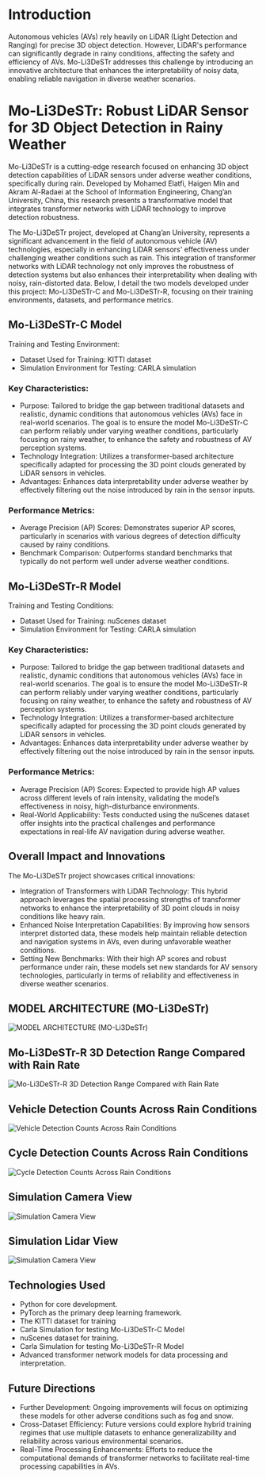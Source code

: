 
# Introduction

Autonomous vehicles (AVs) rely heavily on LiDAR (Light Detection and Ranging) for precise 3D object detection. However, LiDAR's performance can significantly degrade in rainy conditions, affecting the safety and efficiency of AVs. Mo-Li3DeSTr addresses this challenge by introducing an innovative architecture that enhances the interpretability of noisy data, enabling reliable navigation in diverse weather scenarios.

# Mo-Li3DeSTr: Robust LiDAR Sensor for 3D Object Detection in Rainy Weather

Mo-Li3DeSTr is a cutting-edge research focused on enhancing 3D object detection capabilities of LiDAR sensors under adverse weather conditions, specifically during rain. Developed by Mohamed Elatfi, Haigen Min and Akram Al-Radaei at the School of Information Engineering, Chang’an University, China, this research presents a transformative model that integrates transformer networks with LiDAR technology to improve detection robustness.

The Mo-Li3DeSTr project, developed at Chang’an University, represents a significant advancement in the field of autonomous vehicle (AV) technologies, especially in enhancing LiDAR sensors' effectiveness under challenging weather conditions such as rain. This integration of transformer networks with LiDAR technology not only improves the robustness of detection systems but also enhances their interpretability when dealing with noisy, rain-distorted data. Below, I detail the two models developed under this project: Mo-Li3DeSTr-C and Mo-Li3DeSTr-R, focusing on their training environments, datasets, and performance metrics.

## Mo-Li3DeSTr-C Model

Training and Testing Environment:
- Dataset Used for Training: KITTI dataset
- Simulation Environment for Testing: CARLA simulation

### Key Characteristics:

- Purpose: Tailored to bridge the gap between traditional datasets and realistic, dynamic conditions that autonomous vehicles (AVs) face in real-world scenarios. The goal is to ensure the model Mo-Li3DeSTr-C can perform reliably under varying weather conditions, particularly focusing on rainy weather, to enhance the safety and robustness of AV perception systems.
- Technology Integration: Utilizes a transformer-based architecture specifically adapted for processing the 3D point clouds generated by LiDAR sensors in vehicles.
- Advantages: Enhances data interpretability under adverse weather by effectively filtering out the noise introduced by rain in the sensor inputs.

### Performance Metrics:

- Average Precision (AP) Scores: Demonstrates superior AP scores, particularly in scenarios with various degrees of detection difficulty caused by rainy conditions.
- Benchmark Comparison: Outperforms standard benchmarks that typically do not perform well under adverse weather conditions.

## Mo-Li3DeSTr-R Model

Training and Testing Conditions:
- Dataset Used for Training: nuScenes dataset
- Simulation Environment for Testing: CARLA simulation

### Key Characteristics:

- Purpose: Tailored to bridge the gap between traditional datasets and realistic, dynamic conditions that autonomous vehicles (AVs) face in real-world scenarios. The goal is to ensure the model Mo-Li3DeSTr-R can perform reliably under varying weather conditions, particularly focusing on rainy weather, to enhance the safety and robustness of AV perception systems.
- Technology Integration: Utilizes a transformer-based architecture specifically adapted for processing the 3D point clouds generated by LiDAR sensors in vehicles.
- Advantages: Enhances data interpretability under adverse weather by effectively filtering out the noise introduced by rain in the sensor inputs.

### Performance Metrics:

- Average Precision (AP) Scores: Expected to provide high AP values across different levels of rain intensity, validating the model’s effectiveness in noisy, high-disturbance environments.
- Real-World Applicability: Tests conducted using the nuScenes dataset offer insights into the practical challenges and performance expectations in real-life AV navigation during adverse weather.

## Overall Impact and Innovations

The Mo-Li3DeSTr project showcases critical innovations:
- Integration of Transformers with LiDAR Technology: This hybrid approach leverages the spatial processing strengths of transformer networks to enhance the interpretability of 3D point clouds in noisy conditions like heavy rain.
- Enhanced Noise Interpretation Capabilities: By improving how sensors interpret distorted data, these models help maintain reliable detection and navigation systems in AVs, even during unfavorable weather conditions.
- Setting New Benchmarks: With their high AP scores and robust performance under rain, these models set new standards for AV sensory technologies, particularly in terms of reliability and effectiveness in diverse weather scenarios.

## MODEL ARCHITECTURE (MO-Li3DeSTr)
![MODEL ARCHITECTURE (MO-Li3DeSTr)](https://github.com/MoCoder007/Mo-Li3DeSTr--Robust-LiDAR-Sensor-for-3D-Object-Detection-with-Transformers-Network-in-Rainy-Weather/blob/main/Model%20Architecture.PNG)

##  Mo-Li3DeSTr-R 3D Detection Range Compared with Rain Rate
![Mo-Li3DeSTr-R 3D Detection Range Compared with Rain Rate](https://github.com/MoCoder007/Mo-Li3DeSTr--Robust-LiDAR-Sensor-for-3D-Object-Detection-with-Transformers-Network-in-Rainy-Weather/blob/main/Mo-Li3DeSTr-R%203D%20Detection%20Range%20Compared%20with%20Rain%20Rate.PNG)


## Vehicle Detection Counts Across Rain Conditions
![Vehicle Detection Counts Across Rain Conditions](https://github.com/MoCoder007/Mo-Li3DeSTr--Robust-LiDAR-Sensor-for-3D-Object-Detection-with-Transformers-Network-in-Rainy-Weather/blob/main/Vehicle%20Detection%20Counts%20Across%20Rain%20Conditions.PNG)

## Cycle Detection Counts Across Rain Conditions
![Cycle Detection Counts Across Rain Conditions](https://github.com/MoCoder007/Mo-Li3DeSTr--Robust-LiDAR-Sensor-for-3D-Object-Detection-with-Transformers-Network-in-Rainy-Weather/blob/main/Cycle%20Detection%20Counts%20Across%20Rain%20Conditions.PNG)

## Simulation Camera View
![Simulation Camera View]([https://github.com/MoCoder007/Mo-Li3DeSTr--Robust-LiDAR-Sensor-for-3D-Object-Detection-with-Transformers-Network-in-Rainy-Weather/blob/main/Simulation%20Camera%20View.PNG](https://github.com/MoCoder007/Mo-Li3DeSTr-R/blob/main/Mo-Li3DeSTr-R%20Carla%20Simulation%20Camera%20View.jpeg))

## Simulation Lidar View
![Simulation Camera View](https://github.com/MoCoder007/Mo-Li3DeSTr--Robust-LiDAR-Sensor-for-3D-Object-Detection-with-Transformers-Network-in-Rainy-Weather/blob/main/Simulation%20Lidar%20View.PNG)

## Technologies Used

- Python for core development.
- PyTorch as the primary deep learning framework.
- The KITTI dataset for training
- Carla Simulation for testing Mo-Li3DeSTr-C Model
- nuScenes dataset for training.
- Carla Simulation for testing Mo-Li3DeSTr-R Model
- Advanced transformer network models for data processing and interpretation.

## Future Directions

- Further Development: Ongoing improvements will focus on optimizing these models for other adverse conditions such as fog and snow.
- Cross-Dataset Efficiency: Future versions could explore hybrid training regimes that use multiple datasets to enhance generalizability and reliability across various environmental scenarios.
- Real-Time Processing Enhancements: Efforts to reduce the computational demands of transformer networks to facilitate real-time processing capabilities in AVs.
